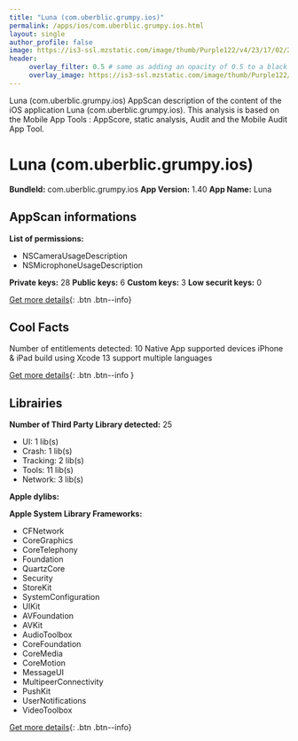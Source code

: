 ```yaml
---
title: "Luna (com.uberblic.grumpy.ios)"
permalink: /apps/ios/com.uberblic.grumpy.ios.html
layout: single
author_profile: false
image: https://is3-ssl.mzstatic.com/image/thumb/Purple122/v4/23/17/02/2317029c-9f26-6936-0a9d-1ee4828745be/AppIcon-0-0-1x_U007emarketing-0-0-0-7-0-0-sRGB-0-0-0-GLES2_U002c0-512MB-85-220-0-0.png/512x512bb.jpg
header: 
     overlay_filter: 0.5 # same as adding an opacity of 0.5 to a black background
     overlay_image: https://is3-ssl.mzstatic.com/image/thumb/Purple122/v4/23/17/02/2317029c-9f26-6936-0a9d-1ee4828745be/AppIcon-0-0-1x_U007emarketing-0-0-0-7-0-0-sRGB-0-0-0-GLES2_U002c0-512MB-85-220-0-0.png/512x512bb.jpg
---
```

Luna (com.uberblic.grumpy.ios) AppScan description of the content of the iOS application Luna (com.uberblic.grumpy.ios). This analysis is based on the Mobile App Tools : AppScore, static analysis, Audit and the Mobile Audit App Tool.

# Luna (com.uberblic.grumpy.ios)

**BundleId:** com.uberblic.grumpy.ios
**App Version:** 1.40
**App Name:** Luna


## AppScan informations 

**List of permissions:** 
- NSCameraUsageDescription
- NSMicrophoneUsageDescription
  
  
**Private keys:** 28
**Public keys:** 6
**Custom keys:** 3
**Low securit keys:** 0
  
[Get more details](/pricing.html){: .btn .btn--info}

## Cool Facts

Number of entitlements detected: 10
Native App
supported devices iPhone & iPad
build using Xcode 13
support multiple languages
  
[Get more details](/pricing.html){: .btn .btn--info }

## Librairies 
**Number of Third Party Library detected:** 25
- UI: 1 lib(s)
- Crash: 1 lib(s)
- Tracking: 2 lib(s)
- Tools: 11 lib(s)
- Network: 3 lib(s)


**Apple dylibs:**


**Apple System Library Frameworks:**
- CFNetwork
- CoreGraphics
- CoreTelephony
- Foundation
- QuartzCore
- Security
- StoreKit
- SystemConfiguration
- UIKit
- AVFoundation
- AVKit
- AudioToolbox
- CoreFoundation
- CoreMedia
- CoreMotion
- MessageUI
- MultipeerConnectivity
- PushKit
- UserNotifications
- VideoToolbox


  
[Get more details](/pricing.html){: .btn .btn--info}

